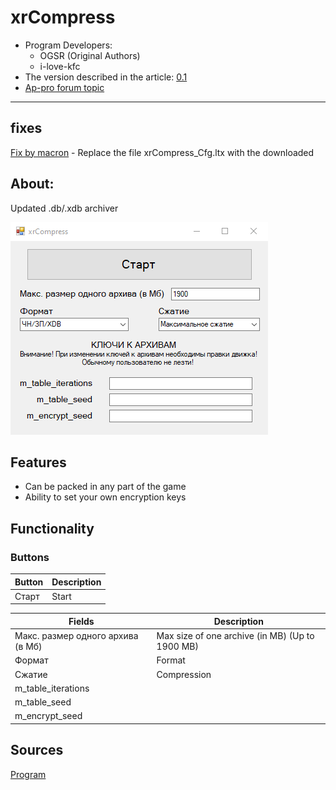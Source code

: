 # xrCompress
- Program Developers: 
    - OGSR (Original Authors)
    - i-love-kfc
- The version described in the article: [0.1](https://disk.yandex.ru/d/CwLjWTuxPmSAHg)
- [Ap-pro forum topic](https://ap-pro.ru/forums/topic/3500-obnovlyonnyy-xrcompress)

___

## fixes

[Fix by macron](https://disk.yandex.ru/d/_C56bRIftKUMlg) - Replace the file xrCompress_Cfg.ltx with the downloaded

## About:

Updated .db/.xdb archiver

![editor centered](modding-tools-images/xrcompress.png)

## Features

- Can be packed in any part of the game
- Ability to set your own encryption keys

## Functionality

### Buttons

| Button | Description |
---|---|
| Старт | Start |

| Fields | Description |
---|---|
| Макс. размер одного архива (в Мб) | Max size of one archive (in MB) (Up to 1900 MB) |
| Формат | Format |
| Сжатие | Compression |
| m_table_iterations |  |
| m_table_seed |  |
| m_encrypt_seed |  |

## Sources

[Program](https://disk.yandex.ru/d/CwLjWTuxPmSAHg)